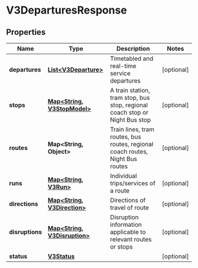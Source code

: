 # V3DeparturesResponse

## Properties
Name | Type | Description | Notes
------------ | ------------- | ------------- | -------------
**departures** | [**List&lt;V3Departure&gt;**](V3Departure.md) | Timetabled and real-time service departures |  [optional]
**stops** | [**Map&lt;String, V3StopModel&gt;**](V3StopModel.md) | A train station, tram stop, bus stop, regional coach stop or Night Bus stop |  [optional]
**routes** | **Map&lt;String, Object&gt;** | Train lines, tram routes, bus routes, regional coach routes, Night Bus routes |  [optional]
**runs** | [**Map&lt;String, V3Run&gt;**](V3Run.md) | Individual trips/services of a route |  [optional]
**directions** | [**Map&lt;String, V3Direction&gt;**](V3Direction.md) | Directions of travel of route |  [optional]
**disruptions** | [**Map&lt;String, V3Disruption&gt;**](V3Disruption.md) | Disruption information applicable to relevant routes or stops |  [optional]
**status** | [**V3Status**](V3Status.md) |  |  [optional]
